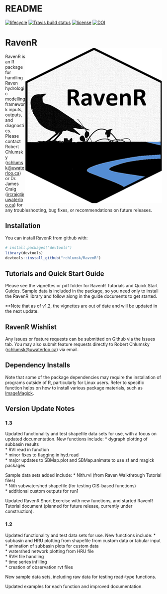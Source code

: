 README
================

[![lifecycle](https://img.shields.io/badge/lifecycle-experimental-orange.svg)](https://www.tidyverse.org/lifecycle/#experimental)
[![Travis build
status](https://travis-ci.org/rchlumsk/RavenR.svg?branch=master)](https://travis-ci.org/rchlumsk/RavenR)
[![license](https://img.shields.io/badge/license-GPL3-lightgrey.svg)](https://choosealicense.com/)
[![DOI](https://zenodo.org/badge/DOI/10.5281/zenodo.3468442.svg)](https://doi.org/10.5281/zenodo.3468442)

# RavenR <img src="man/figures/RavenR_logo.png" align="right" />

RavenR is an R package for handling Raven hydrologic modelling framework
inputs, outputs, and diagnostics. Please contact Robert Chlumsky
(<rchlumsk@uwaterloo.ca>) or Dr. James Craig (<jrcraig@uwaterloo.ca>)
for any troubleshooting, bug fixes, or recommendations on future
releases.

## Installation

You can install RavenR from github with:

``` r
# install.packages("devtools")
library(devtools)
devtools::install_github("rchlumsk/RavenR")
```

## Tutorials and Quick Start Guide

Please see the vignettes or pdf folder for RavenR Tutorials and Quick
Start Guides. Sample data is included in the package, so you need only
to install the RavenR library and follow along in the guide documents to
get started.

\*\*Note that as of v1.2, the vignettes are out of date and will be
updated in the next update.

## RavenR Wishlist

Any issues or feature requests can be submitted on Github via the Issues
tab. You may also submit feature requests directly to Robert Chlumsky
(<rchlumsk@uwaterloo.ca>) via email.

## Dependency Installs

Note that some of the package dependencies may require the installation
of programs outside of R, particularly for Linux users. Refer to
specific function helps on how to install various package materials,
such as [ImageMagick](https://www.imagemagick.org/script/download.php).

## Version Update Notes

### 1.3

Updated functionality and test shapefile data sets for use, with a focus
on updated documentation. New functions include: \* dygraph plotting of
subbasin results  
\* RVI read in function  
\* minor fixes to flagging in hyd.read  
\* major updates to SBMap.plot and SBMap.animate to use sf and magick
packages

Sample data sets added include: \* Nith.rvi (from Raven Walkthrough
Tutorial files)  
\* Nith subwatershed shapefile (for testing GIS-based functions)  
\* additional custom outputs for run1

Updated RavenR Short Exercise with new functions, and started RavenR
Tutorial document (planned for future release, currently under
construction).

### 1.2

Updated functionality and test data sets for use. New functions include:
\* subbasin and HRU plotting from shapefile from custom data or tabular
input  
\* animation of subbasin plots for custom data  
\* watershed network plotting from HRU file  
\* RVH file handling  
\* time series infilling  
\* creation of observation rvt files

New sample data sets, including raw data for testing read-type
functions.

Updated examples for each function and improved documentation.
